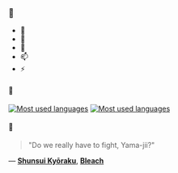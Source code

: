 ### 👋

- 🔭
- 🌱
- 💬
- 📫
- ⚡

#### 🧏

[![Most used languages](https://github-readme-stats-aynah.vercel.app/api/top-langs/?username=aynh&theme=solarized-dark&langs_count=6&layout=compact&hide_title=true)](https://github.com/anuraghazra/github-readme-stats#gh-dark-mode-only)
[![Most used languages](https://github-readme-stats-aynah.vercel.app/api/top-langs/?username=aynh&theme=solarized-light&langs_count=6&layout=compact&hide_title=true)](https://github.com/anuraghazra/github-readme-stats#gh-light-mode-only)

#### 💬

> "Do we really have to fight, Yama-jii?"

&mdash; [**Shunsui Kyōraku**](https://myanimelist.net/character.php?q=Shunsui%20Ky%C5%8Draku&cat=character), [**Bleach**](https://myanimelist.net/search/all?q=Bleach&cat=all)
